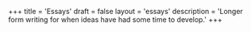 +++
title = 'Essays'
draft = false
layout = 'essays'
description = 'Longer form writing for when ideas have had some time to develop.'
+++
